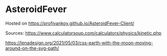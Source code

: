# AsteroidFever

Hosted on https://profivankov.github.io/AsteroidFever-Client/

Sources:
https://www.calculatorsoup.com/calculators/physics/kinetic.php

https://lenadesign.org/2021/05/03/css-earth-with-the-moon-moving-around-on-the-svg-path/
